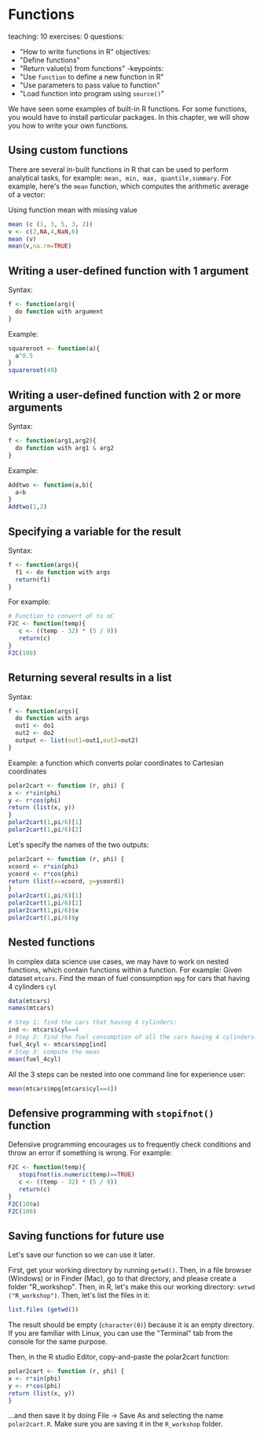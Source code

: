 # Functions

teaching: 10
exercises: 0
questions:
- "How to write functions in R"
objectives:
- "Define functions"
- "Return value(s) from functions"
-keypoints:
- "Use `function` to define a new function in R"
- "Use parameters to pass value to function"
- "Load function into program using `source()`"

We have seen some examples of built-in R functions. For some functions, you would have to install particular packages. In this chapter, we will show you how to write your own functions. 

## Using custom functions

There are several in-built functions in R that can be used to perform analytical tasks, for example: `mean, min, max, quantile,summary`.
For example, here's the `mean` function, which computes the arithmetic average of a vector: 

Using function mean with missing value
```r
mean (c (1, 3, 5, 3, 2))
v <- c(2,NA,4,NaN,6)
mean (v)
mean(v,na.rm=TRUE)
```


## Writing a user-defined function with 1 argument
Syntax:

```r
f <- function(arg){
  do function with argument
}
```

Example:

```r
squareroot <- function(a){
  a^0.5
}
squareroot(49)
```
## Writing a user-defined function with 2 or more arguments
Syntax:

```r
f <- function(arg1,arg2){
  do function with arg1 & arg2
}
```

Example:

```r
Addtwo <- function(a,b){
  a+b
}
Addtwo(1,2)
```
## Specifying a variable for the result
Syntax:
```r
f <- function(args){
  f1 <- do function with args
  return(f1)
}
```
For example:
```r
# Function to convert oF to oC
F2C <- function(temp){
   c <- ((temp - 32) * (5 / 9))
   return(c)
}
F2C(100)
```

## Returning several results in a list
Syntax:
```r
f <- function(args){
  do function with args
  out1 <- do1
  out2 <- do2  
  output <- list(out1=out1,out2=out2)
}
```

Example: a function which converts polar coordinates to Cartesian coordinates
```r
polar2cart <- function (r, phi) {
x <- r*sin(phi)
y <- r*cos(phi)
return (list(x, y))
}
polar2cart(1,pi/6)[1] 
polar2cart(1,pi/6)[2] 
```
Let's specify the names of the two outputs:
```r
polar2cart <- function (r, phi) {
xcoord <- r*sin(phi)
ycoord <- r*cos(phi)
return (list(x=xcoord, y=ycoord))
}
polar2cart(1,pi/6)[1] 
polar2cart(1,pi/6)[2] 
polar2cart(1,pi/6)$x
polar2cart(1,pi/6)$y 
```

## Nested functions
In complex data science use cases, we may have to work on nested functions, which contain functions within a function.
For example: Given dataset `mtcars`. Find the mean of fuel consumption `mpg` for cars that having 4 cylinders `cyl`

```r
data(mtcars)
names(mtcars)

# Step 1: find the cars that having 4 cylinders:
ind <- mtcars$cyl==4
# Step 2: find the fuel consumption of all the cars having 4 cylinders:
fuel_4cyl <- mtcars$mpg[ind]
# Step 3: compute the mean
mean(fuel_4cyl)
```
All the 3 steps can be nested into one command line for experience user:
```r
mean(mtcars$mpg[mtcars$cyl==4])
```

## Defensive programming with `stopifnot()` function
Defensive programming encourages us to frequently check conditions and throw an error if something is wrong. 
For example:
```r
F2C <- function(temp){
   stopifnot(is.numeric(temp)==TRUE)
   c <- ((temp - 32) * (5 / 9))
   return(c)
}
F2C(100a)
F2C(100)
```
## Saving functions for future use
Let's save our function so we can use it later.

First, get your working directory by running `getwd()`. Then, in a file browser (Windows) or in Finder (Mac), go to that directory, and please create a folder "R_workshop". Then, in R, let's make this our working directory: `setwd ("R_workshop")`. Then, let's list the files in it:

```r
list.files (getwd())
```
The result should be empty (`character(0)`) because it is an empty directory. If you are familiar with Linux, you can use the "Terminal" tab from the console for the same purpose.

Then, in the R studio Editor, copy-and-paste the polar2cart function:
```r
polar2cart <- function (r, phi) {
x <- r*sin(phi)
y <- r*cos(phi)
return (list(x, y))
}
```
...and then save it by doing File -> Save As and selecting the name `polar2cart.R`. Make sure you are saving it in the `R_workshop` folder.



